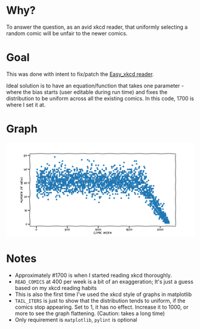 # Why?

To answer the question, as an avid xkcd reader, that uniformly selecting a
random comic will be unfair to the newer comics.

# Goal

This was done with intent to fix/patch the [Easy_xkcd
reader](https://github.com/T-Rex96/Easy_xkcd). 

Ideal solution is to have an equation/function that takes one parameter - where
the bias starts (user editable during run time) and fixes the distribution to
be uniform across all the existing comics. In this code, 1700 is where I set it
at.

# Graph

![graph](./graph.png)

# Notes

* Approximately #1700 is when I started reading xkcd thoroughly. 
* `READ_COMICS` at 400 per week is a bit of an exaggeration; It's just a guess
  based on my xkcd reading habits
* This is also the first time I've used the xkcd style of graphs in matplotlib
* `TAIL_ITERS` is just to show that the distribution tends to uniform, if the
  comics stop appearing. Set to 1, it has no effect. Increase it to 1000, or
  more to see the graph flattening. (Caution: takes a long time)
* Only requirement is `matplotlib`, `pylint` is optional
